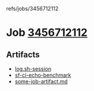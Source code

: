 refs/jobs/3456712112

# Job [3456712112](https://github.com/rokmoln/support-firecloud/runs/3456712112?check_suite_focus=true)

## Artifacts

* [log.sh-session](log.sh-session)
* [sf-ci-echo-benchmark](sf-ci-echo-benchmark)
* [some-job-artifact.md](some-job-artifact.md)

